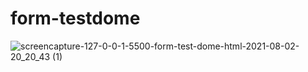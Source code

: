 # form-testdome
![screencapture-127-0-0-1-5500-form-test-dome-html-2021-08-02-20_20_43 (1)](https://user-images.githubusercontent.com/72715756/127947980-e94c89f1-b6bf-4751-b784-55574758467e.png)
